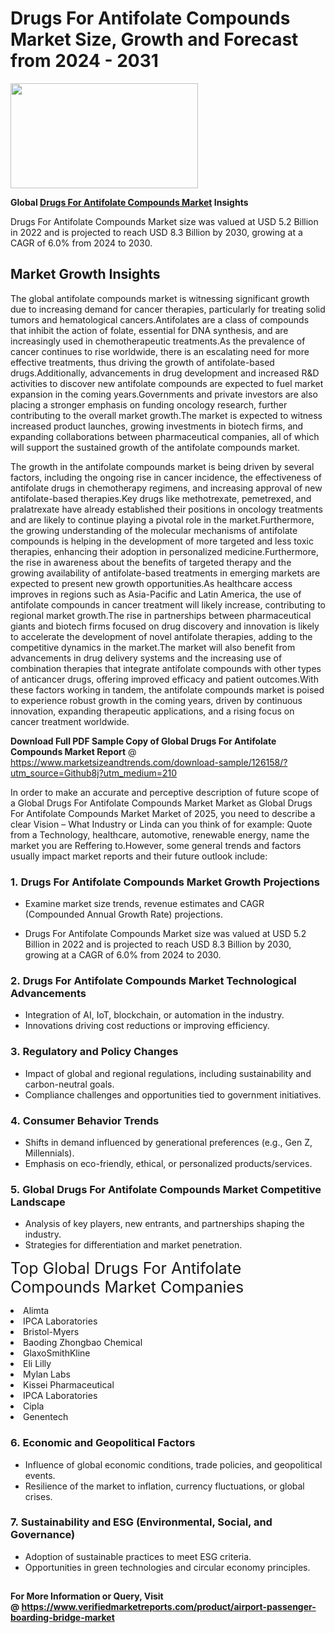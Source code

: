 <H1>Drugs For Antifolate Compounds Market Size, Growth and Forecast from 2024 - 2031</H1><img class="aligncenter size-medium wp-image-584254" src="https://thirdeyenews.in/wp-content/uploads/2024/09/Global-Market-Research-300x168.jpeg" alt="" width="300" height="168" /><p><strong>Global&nbsp;<a href="https://www.marketsizeandtrends.com/download-sample/126158/?utm_source=Github8j?utm_medium=210">Drugs For Antifolate Compounds Market</a> Insights</strong></p><p>Drugs For Antifolate Compounds Market size was valued at USD 5.2 Billion in 2022 and is projected to reach USD 8.3 Billion by 2030, growing at a CAGR of 6.0% from 2024 to 2030.</p><p><h2>Market Growth Insights</h2> <p>The global antifolate compounds market is witnessing significant growth due to increasing demand for cancer therapies, particularly for treating solid tumors and hematological cancers.Antifolates are a class of compounds that inhibit the action of folate, essential for DNA synthesis, and are increasingly used in chemotherapeutic treatments.As the prevalence of cancer continues to rise worldwide, there is an escalating need for more effective treatments, thus driving the growth of antifolate-based drugs.Additionally, advancements in drug development and increased R&D activities to discover new antifolate compounds are expected to fuel market expansion in the coming years.Governments and private investors are also placing a stronger emphasis on funding oncology research, further contributing to the overall market growth.The market is expected to witness increased product launches, growing investments in biotech firms, and expanding collaborations between pharmaceutical companies, all of which will support the sustained growth of the antifolate compounds market.</p> <p>The growth in the antifolate compounds market is being driven by several factors, including the ongoing rise in cancer incidence, the effectiveness of antifolate drugs in chemotherapy regimens, and increasing approval of new antifolate-based therapies.Key drugs like methotrexate, pemetrexed, and pralatrexate have already established their positions in oncology treatments and are likely to continue playing a pivotal role in the market.Furthermore, the growing understanding of the molecular mechanisms of antifolate compounds is helping in the development of more targeted and less toxic therapies, enhancing their adoption in personalized medicine.Furthermore, the rise in awareness about the benefits of targeted therapy and the growing availability of antifolate-based treatments in emerging markets are expected to present new growth opportunities.As healthcare access improves in regions such as Asia-Pacific and Latin America, the use of antifolate compounds in cancer treatment will likely increase, contributing to regional market growth.The rise in partnerships between pharmaceutical giants and biotech firms focused on drug discovery and innovation is likely to accelerate the development of novel antifolate therapies, adding to the competitive dynamics in the market.The market will also benefit from advancements in drug delivery systems and the increasing use of combination therapies that integrate antifolate compounds with other types of anticancer drugs, offering improved efficacy and patient outcomes.With these factors working in tandem, the antifolate compounds market is poised to experience robust growth in the coming years, driven by continuous innovation, expanding therapeutic applications, and a rising focus on cancer treatment worldwide.</p><p><span class=""><strong>Download Full PDF Sample Copy of Global Drugs For Antifolate Compounds Market Report</strong> @ <a href="https://www.marketsizeandtrends.com/download-sample/126158/?utm_source=Github8j?utm_medium=210" target="_blank">https://www.marketsizeandtrends.com/download-sample/126158/?utm_source=Github8j?utm_medium=210</a></span></p><p>In order to make an accurate and perceptive description of future scope of a Global&nbsp;Drugs For Antifolate Compounds Market Market as Global&nbsp;Drugs For Antifolate Compounds Market Market of 2025, you need to describe a clear Vision &ndash; What Industry or Linda can you think of for example: Quote from a Technology, healthcare, automotive, renewable energy, name the market you are Reffering to.However, some general trends and factors usually impact market reports and their future outlook include:</p><h3>1.&nbsp;<strong>Drugs For Antifolate Compounds Market Growth Projections</strong></h3><ul><li>Examine market size trends, revenue estimates and CAGR (Compounded Annual Growth Rate) projections.</li><li><p>Drugs For Antifolate Compounds Market size was valued at USD 5.2 Billion in 2022 and is projected to reach USD 8.3 Billion by 2030, growing at a CAGR of 6.0% from 2024 to 2030.</p></li></ul><h3>2.&nbsp;<strong>Drugs For Antifolate Compounds Market Technological Advancements</strong></h3><ul><li>Integration of AI, IoT, blockchain, or automation in the industry.</li><li>Innovations driving cost reductions or improving efficiency.</li></ul><h3>3.&nbsp;<strong>Regulatory and Policy Changes</strong></h3><ul><li>Impact of global and regional regulations, including sustainability and carbon-neutral goals.</li><li>Compliance challenges and opportunities tied to government initiatives.</li></ul><h3>4.&nbsp;<strong>Consumer Behavior Trends</strong></h3><ul><li>Shifts in demand influenced by generational preferences (e.g., Gen Z, Millennials).</li><li>Emphasis on eco-friendly, ethical, or personalized products/services.</li></ul><h3>5.&nbsp;<strong>Global Drugs For Antifolate Compounds Market Competitive Landscape</strong></h3><ul><li>Analysis of key players, new entrants, and partnerships shaping the industry.</li><li>Strategies for differentiation and market penetration.</li></ul><p data-pm-slice="1 1 []"><span style="color: inherit; font-family: inherit; font-size: 25px;">Top Global Drugs For Antifolate Compounds Market Companies</span></p><div class="" data-test-id=""><p><li>Alimta</li><li> IPCA Laboratories</li><li> Bristol-Myers</li><li> Baoding Zhongbao Chemical</li><li> GlaxoSmithKline</li><li> Eli Lilly</li><li> Mylan Labs</li><li> Kissei Pharmaceutical</li><li> IPCA Laboratories</li><li> Cipla</li><li> Genentech</li></p></div><h3>6.&nbsp;<strong>Economic and Geopolitical Factors</strong></h3><ul><li>Influence of global economic conditions, trade policies, and geopolitical events.</li><li>Resilience of the market to inflation, currency fluctuations, or global crises.</li></ul><h3>7.&nbsp;<strong>Sustainability and ESG (Environmental, Social, and Governance)</strong></h3><ul><li>Adoption of sustainable practices to meet ESG criteria.</li><li>Opportunities in green technologies and circular economy principles.</li></ul><h2><strong style="font-size: 14px;">For More Information or Query, Visit @&nbsp;</strong><a style="background-color: #ffffff; font-size: 14px;" href="https://www.marketsizeandtrends.com/report/drugs-for-antifolate-compounds-market/" target="_blank">https://www.verifiedmarketreports.com/product/airport-passenger-boarding-bridge-market</a></h2>